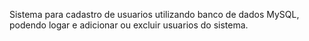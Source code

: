 Sistema para cadastro de usuarios utilizando banco de dados MySQL, podendo logar e adicionar ou excluir usuarios do sistema.
